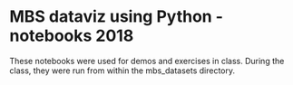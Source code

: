 MBS dataviz using Python -  notebooks 2018
==========================================

These notebooks were used for demos and exercises in class.
During the class, they were run from within the mbs_datasets directory.
